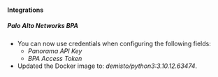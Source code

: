 
#### Integrations

##### Palo Alto Networks BPA

- You can now use credentials when configuring the following fields:
  - *Panorama API Key*
  - *BPA Access Token*
- Updated the Docker image to: *demisto/python3:3.10.12.63474*.
